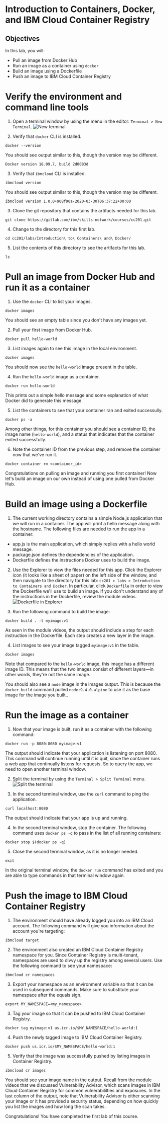 # Introduction to Containers, Docker, and IBM Cloud Container Registry

## Objectives
In this lab, you will:
- Pull an image from Docker Hub
- Run an image as a container using `docker`
- Build an image using a Dockerfile
- Push an image to IBM Cloud Container Registry

# Verify the environment and command line tools
1. Open a terminal window by using the menu in the editor: `Terminal > New Terminal`.
![New terminal](images/new-terminal.png)

2. Verify that `docker` CLI is installed.
```
docker --version
```
You should see output similar to this, though the version may be different.
```
Docker version 18.09.7, build 2d0083d
```

3. Verify that `ibmcloud` CLI is installed.
```
ibmcloud version
```
You should see output similar to this, though the version may be different.
```
ibmcloud version 1.0.0+908f90a-2020-03-30T06:37:22+00:00
```

3. Clone the git repository that contains the artifacts needed for this lab.
```
git clone https://gitlab.com/ibm/skills-network/courses/cc201.git
```

4. Change to the directory for this first lab.
```
cd cc201/labs/Introduction\ to\ Containers\ and\ Docker/
```

5. List the contents of this directory to see the artifacts for this lab.
```
ls
```

# Pull an image from Docker Hub and run it as a container
1. Use the `docker` CLI to list your images.
```
docker images
```
You should see an empty table since you don't have any images yet.

2. Pull your first image from Docker Hub.
```
docker pull hello-world
```

3. List images again to see this image in the local environment.
```
docker images
```
You should now see the `hello-world` image present in the table.

4. Run the `hello-world` image as a container.
```
docker run hello-world
```
This prints out a simple hello message and some explanation of what Docker did to generate this message.

5. List the containers to see that your container ran and exited successully.
```
docker ps -a
```
Among other things, for this container you should see a container ID, the image name (`hello-world`), and a status that indicates that the container exited successfully.

6. Note the container ID from the previous step, and remove the container now that we've run it.
```
docker container rm <container_id>
```

Congratulations on pulling an image and running you first container! Now let's build an image on our own instead of using one pulled from Docker Hub.

# Build an image using a Dockerfile
1. The current working directory contains a simple Node.js application that we will run in a container. The app will print a hello message along with the hostname. The following files are needed to run the app in a container:
- app.js is the main application, which simply replies with a hello world message.
- package.json defines the dependencies of the application.
- Dockerfile defines the instructions Docker uses to build the image.

2. Use the Explorer to view the files needed for this app. Click the Explorer icon (it looks like a sheet of paper) on the left side of the window, and then navigate to the directory for this lab: `cc201 > labs > Introduction to Containers and Docker`. In particular, click `Dockerfile` in order to view the Dockerfile we'll use to build an image. If you don't understand any of the instructions in the Dockerfile, review the module videos.
![Dockerfile in Explorer](images/dockerfile-explorer.png)

3. Run the following command to build the image:
```
docker build . -t myimage:v1
```
As seen in the module videos, the output should include a step for each instruction in the Dockerfile. Each step creates a new layer in the image.

4. List images to see your image tagged `myimage:v1` in the table.
```
docker images
```
Note that compared to the `hello-world` image, this image has a different image ID. This means that the two images consist of different layers—in other words, they're not the same image.

You should also see a `node` image in the images output. This is because the `docker build` command pulled `node:9.4.0-alpine` to use it as the base image for the image you built..

# Run the image as a container
1. Now that your image is built, run it as a container with the following command:
```
docker run -p 8080:8080 myimage:v1
```
The output should indicate that your application is listening on port 8080. This command will continue running until it is quit, since the container runs a web app that continually listens for requests. So to query the app, we need to open another terminal window.
    
2. Split the terminal by using the `Terminal > Split Terminal` menu.
![Split the terminal](images/terminal-split.png)

3. In the second terminal window, use the `curl` command to ping the application.
```
curl localhost:8080
```
The output should indicate that your app is up and running.

4. In the second terminal window, stop the container. The following command uses `docker ps -q` to pass in the list of all running containers:
```
docker stop $(docker ps -q)
```

5. Close the second terminal window, as it is no longer needed.
```
exit
```

In the original terminal window, the `docker run` command has exited and you are able to type commands in that terminal window again.

# Push the image to IBM Cloud Container Registry
1. The environment should have already logged you into an IBM Cloud account. The following command will give you information about the account you're targeting:
```
ibmcloud target
```

2. The environment also created an IBM Cloud Container Registry namespace for you. Since Container Registry is multi-tenant, namespaces are used to divvy up the registry among several users. Use the following command to see your namespace:
```
ibmcloud cr namespaces
```

3. Export your namespace as an environment variable so that it can be used in subsequent commands. Make sure to substitute your namespace after the equals sign.
```
export MY_NAMESPACE=<my_namespace>
```

3. Tag your image so that it can be pushed to IBM Cloud Container Registry.
```
docker tag myimage:v1 us.icr.io/$MY_NAMESPACE/hello-world:1
```

4. Push the newly tagged image to IBM Cloud Container Registry.
```
docker push us.icr.io/$MY_NAMESPACE/hello-world:1
```

5. Verify that the image was successfully pushed by listing images in Container Registry.
```
ibmcloud cr images
```
You should see your image name in the output. Recall from the module videos that we discussed Vulnerability Advisor, which scans images in IBM Cloud Container Registry for common vulnerabililties and exposures. In the last column of the output, note that Vulnerability Advisor is either scanning your image or it has provided a security status, depending on how quickly you list the images and how long the scan takes.

Congratulations! You have completed the first lab of this course.
